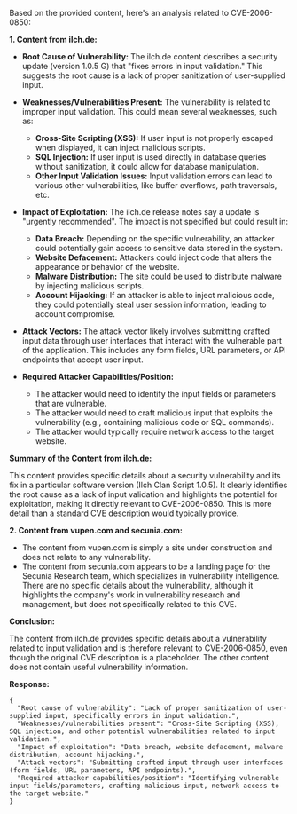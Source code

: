 Based on the provided content, here's an analysis related to CVE-2006-0850:

**1. Content from ilch.de:**

*   **Root Cause of Vulnerability:** The ilch.de content describes a security update (version 1.0.5 G) that "fixes errors in input validation." This suggests the root cause is a lack of proper sanitization of user-supplied input.

*   **Weaknesses/Vulnerabilities Present:** The vulnerability is related to improper input validation. This could mean several weaknesses, such as:
    *   **Cross-Site Scripting (XSS):**  If user input is not properly escaped when displayed, it can inject malicious scripts.
    *   **SQL Injection:** If user input is used directly in database queries without sanitization, it could allow for database manipulation.
    *   **Other Input Validation Issues:** Input validation errors can lead to various other vulnerabilities, like buffer overflows, path traversals, etc.

*  **Impact of Exploitation:** The ilch.de release notes say a update is "urgently recommended". The impact is not specified but could result in:
    *   **Data Breach:** Depending on the specific vulnerability, an attacker could potentially gain access to sensitive data stored in the system.
    *   **Website Defacement:** Attackers could inject code that alters the appearance or behavior of the website.
    *   **Malware Distribution:** The site could be used to distribute malware by injecting malicious scripts.
    *   **Account Hijacking:** If an attacker is able to inject malicious code, they could potentially steal user session information, leading to account compromise.

*   **Attack Vectors:** The attack vector likely involves submitting crafted input data through user interfaces that interact with the vulnerable part of the application. This includes any form fields, URL parameters, or API endpoints that accept user input.

*   **Required Attacker Capabilities/Position:**
    *   The attacker would need to identify the input fields or parameters that are vulnerable.
    *   The attacker would need to craft malicious input that exploits the vulnerability (e.g., containing malicious code or SQL commands).
    *   The attacker would typically require network access to the target website.

**Summary of the Content from ilch.de:**

This content provides specific details about a security vulnerability and its fix in a particular software version (Ilch Clan Script 1.0.5). It clearly identifies the root cause as a lack of input validation and highlights the potential for exploitation, making it directly relevant to CVE-2006-0850. This is more detail than a standard CVE description would typically provide.

**2. Content from vupen.com and secunia.com:**

* The content from vupen.com is simply a site under construction and does not relate to any vulnerability.
* The content from secunia.com appears to be a landing page for the Secunia Research team, which specializes in vulnerability intelligence. There are no specific details about the vulnerability, although it highlights the company's work in vulnerability research and management, but does not specifically related to this CVE.

**Conclusion:**

The content from ilch.de provides specific details about a vulnerability related to input validation and is therefore relevant to CVE-2006-0850, even though the original CVE description is a placeholder. The other content does not contain useful vulnerability information.

**Response:**

```
{
  "Root cause of vulnerability": "Lack of proper sanitization of user-supplied input, specifically errors in input validation.",
  "Weaknesses/vulnerabilities present": "Cross-Site Scripting (XSS), SQL injection, and other potential vulnerabilities related to input validation.",
  "Impact of exploitation": "Data breach, website defacement, malware distribution, account hijacking.",
  "Attack vectors": "Submitting crafted input through user interfaces (form fields, URL parameters, API endpoints).",
  "Required attacker capabilities/position": "Identifying vulnerable input fields/parameters, crafting malicious input, network access to the target website."
}
```